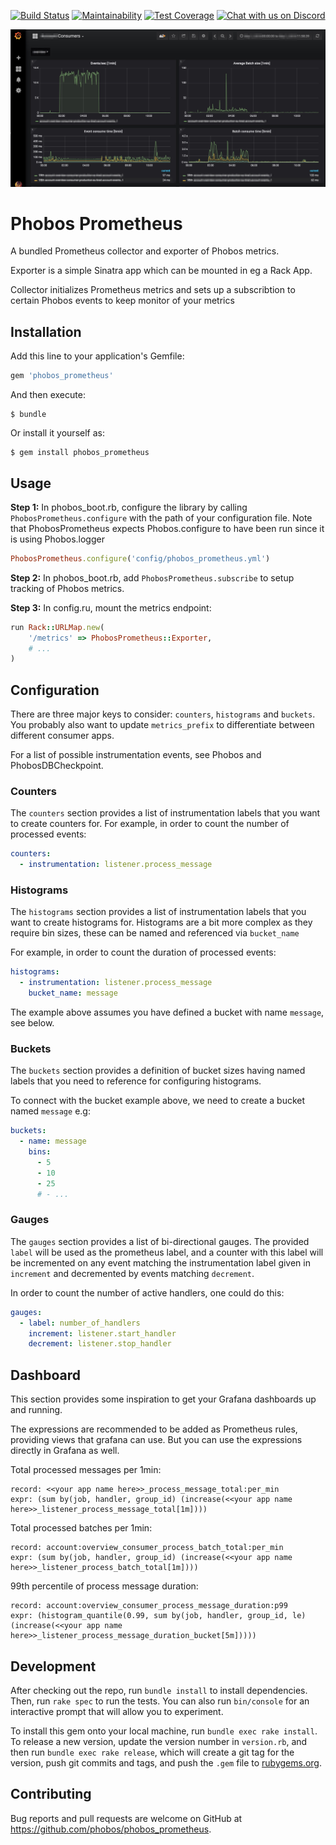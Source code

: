 [![Build Status](https://travis-ci.org/phobos/phobos_prometheus.svg?branch=master)](https://travis-ci.org/phobos/phobos_prometheus)
[![Maintainability](https://api.codeclimate.com/v1/badges/c6dfe9affb0e7cc5a682/maintainability)](https://codeclimate.com/github/phobos/phobos_prometheus/maintainability)
[![Test Coverage](https://api.codeclimate.com/v1/badges/c6dfe9affb0e7cc5a682/test_coverage)](https://codeclimate.com/github/phobos/phobos_prometheus/test_coverage)
[![Chat with us on Discord](https://discordapp.com/api/guilds/379938130326847488/widget.png)](https://discord.gg/rfMUBVD)

![Grafana Splash Image](images/grafana_splash.jpg)

# Phobos Prometheus

A bundled Prometheus collector and exporter of Phobos metrics.

Exporter is a simple Sinatra app which can be mounted in eg a Rack App.

Collector initializes Prometheus metrics and sets up a subscribtion to certain Phobos events to keep monitor of your metrics

## Installation

Add this line to your application's Gemfile:

```ruby
gem 'phobos_prometheus'
```

And then execute:

    $ bundle

Or install it yourself as:

    $ gem install phobos_prometheus

## Usage

**Step 1:** In phobos_boot.rb, configure the library by calling `PhobosPrometheus.configure` with
the path of your configuration file. Note that PhobosPrometheus expects Phobos.configure to have
been run since it is using Phobos.logger

```ruby
PhobosPrometheus.configure('config/phobos_prometheus.yml')
```

**Step 2:** In phobos_boot.rb, add `PhobosPrometheus.subscribe` to setup tracking of Phobos metrics.

**Step 3:** In config.ru, mount the metrics endpoint:

```ruby
run Rack::URLMap.new(
    '/metrics' => PhobosPrometheus::Exporter,
    # ...
)
```

## Configuration

There are three major keys to consider: `counters`, `histograms` and `buckets`. You probably also
want to update `metrics_prefix` to differentiate between different consumer apps.

For a list of possible instrumentation events, see Phobos and PhobosDBCheckpoint.

### Counters

The `counters` section provides a list of instrumentation labels that you want to create counters
for. For example, in order to count the number of processed events:

```yml
counters:
  - instrumentation: listener.process_message
```

### Histograms

The `histograms` section provides a list of instrumentation labels that you want to create
histograms for. Histograms are a bit more complex as they require bin sizes, these can be named and referenced via `bucket_name`

For example, in order to count the duration of processed events:

```yml
histograms:
  - instrumentation: listener.process_message
    bucket_name: message
```

The example above assumes you have defined a bucket with name `message`, see below.

### Buckets

The `buckets` section provides a definition of bucket sizes having named labels that you need to
reference for configuring histograms.

To connect with the bucket example above, we need to create a bucket named `message` e.g:

```yml
buckets:
  - name: message
    bins:
      - 5
      - 10
      - 25
      # - ...
```

### Gauges

The `gauges` section provides a list of bi-directional gauges. The provided `label` will be used as the prometheus label, and a counter with this label will be incremented on any event matching the instrumentation label given in `increment` and decremented by events matching `decrement`.

In order to count the number of active handlers, one could do this:

```yml
gauges:
  - label: number_of_handlers
    increment: listener.start_handler
    decrement: listener.stop_handler
```

## Dashboard

This section provides some inspiration to get your Grafana dashboards up and running.

The expressions are recommended to be added as Prometheus rules, providing views that grafana can use. But you can use the expressions directly in Grafana as well.

Total processed messages per 1min:

```
record: <<your app name here>>_process_message_total:per_min
expr: (sum by(job, handler, group_id) (increase(<<your app name here>>_listener_process_message_total[1m])))
```

Total processed batches per 1min:

```
record: account:overview_consumer_process_batch_total:per_min
expr: (sum by(job, handler, group_id) (increase(<<your app name here>>_listener_process_batch_total[1m])))
```

99th percentile of process message duration:

```
record: account:overview_consumer_process_message_duration:p99
expr: (histogram_quantile(0.99, sum by(job, handler, group_id, le) (increase(<<your app name here>>_listener_process_message_duration_bucket[5m]))))
```

## Development

After checking out the repo, run `bundle install` to install dependencies. Then, run `rake spec` to
run the tests. You can also run `bin/console` for an interactive prompt that will allow you to
experiment.

To install this gem onto your local machine, run `bundle exec rake install`. To release a new
version, update the version number in `version.rb`, and then run `bundle exec rake release`, which
will create a git tag for the version, push git commits and tags, and push the `.gem` file to
[rubygems.org](https://rubygems.org).

## Contributing

Bug reports and pull requests are welcome on GitHub at https://github.com/phobos/phobos_prometheus.
